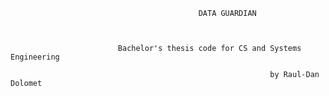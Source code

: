                                               DATA GUARDIAN



                            Bachelor's thesis code for CS and Systems Engineering    
                                                                                
                                                              by Raul-Dan Dolomet

